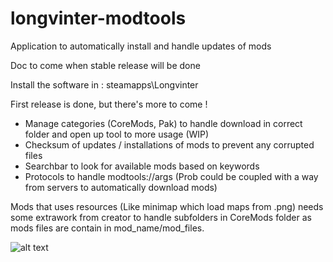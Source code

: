 # longvinter-modtools
Application to automatically install and handle updates of mods

Doc to come when stable release will be done

Install the software in : steamapps\Longvinter

First release is done, but there's more to come !
  - Manage categories (CoreMods, Pak) to handle download in correct folder and open up tool to more usage (WIP)
  - Checksum of updates / installations of mods to prevent any corrupted files
  - Searchbar to look for available mods based on keywords
  - Protocols to handle modtools://args (Prob could be coupled with a way from servers to automatically download mods)

Mods that uses resources (Like minimap which load maps from .png) needs some extrawork from creator to handle subfolders in CoreMods folder as mods files are contain in mod_name/mod_files.

![alt text](https://github.com/tsukasaroot/longvinter-modtools/blob/master/readme-pics/img.png?raw=true)
